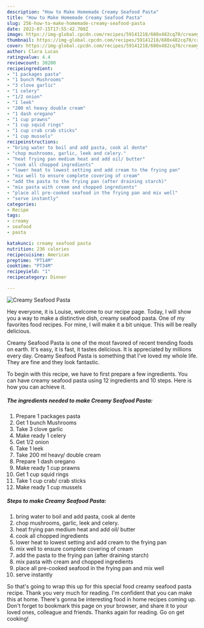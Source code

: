 ```yaml
---
description: "How to Make Homemade Creamy Seafood Pasta"
title: "How to Make Homemade Creamy Seafood Pasta"
slug: 256-how-to-make-homemade-creamy-seafood-pasta
date: 2022-07-15T17:55:42.708Z
image: https://img-global.cpcdn.com/recipes/59141218/680x482cq70/creamy-seafood-pasta-recipe-main-photo.jpg
thumbnail: https://img-global.cpcdn.com/recipes/59141218/680x482cq70/creamy-seafood-pasta-recipe-main-photo.jpg
cover: https://img-global.cpcdn.com/recipes/59141218/680x482cq70/creamy-seafood-pasta-recipe-main-photo.jpg
author: Clara Lucas
ratingvalue: 4.4
reviewcount: 30200
recipeingredient:
- "1 packages pasta"
- "1 bunch Mushrooms"
- "3 clove garlic"
- "1 celery"
- "1/2 onion"
- "1 leek"
- "200 ml heavy double cream"
- "1 dash oregano"
- "1 cup prawns"
- "1 cup squid rings"
- "1 cup crab crab sticks"
- "1 cup mussels"
recipeinstructions:
- "bring water to boil and add pasta, cook al dente"
- "chop mushrooms, garlic, leek and celery."
- "heat frying pan medium heat and add oil/ butter"
- "cook all chopped ingredients"
- "lower heat to lowest setting and add cream to the frying pan"
- "mix well to ensure complete covering of cream"
- "add the pasta to the frying pan (after draining starch)"
- "mix pasta with cream and chopped ingredients"
- "place all pre-cooked seafood in the frying pan and mix well"
- "serve instantly"
categories:
- Recipe
tags:
- creamy
- seafood
- pasta

katakunci: creamy seafood pasta 
nutrition: 236 calories
recipecuisine: American
preptime: "PT14M"
cooktime: "PT34M"
recipeyield: "1"
recipecategory: Dinner

---
```



![Creamy Seafood Pasta](https://img-global.cpcdn.com/recipes/59141218/680x482cq70/creamy-seafood-pasta-recipe-main-photo.jpg)

Hey everyone, it is Louise, welcome to our recipe page. Today, I will show you a way to make a distinctive dish, creamy seafood pasta. One of my favorites food recipes. For mine, I will make it a bit unique. This will be really delicious.

Creamy Seafood Pasta is one of the most favored of recent trending foods on earth. It's easy, it is fast, it tastes delicious. It is appreciated by millions every day. Creamy Seafood Pasta is something that I've loved my whole life. They are fine and they look fantastic.




To begin with this recipe, we have to first prepare a few ingredients. You can have creamy seafood pasta using 12 ingredients and 10 steps. Here is how you can achieve it.

<!--inarticleads1-->

##### The ingredients needed to make Creamy Seafood Pasta:

1. Prepare 1 packages pasta
1. Get 1 bunch Mushrooms
1. Take 3 clove garlic
1. Make ready 1 celery
1. Get 1/2 onion
1. Take 1 leek
1. Take 200 ml heavy/ double cream
1. Prepare 1 dash oregano
1. Make ready 1 cup prawns
1. Get 1 cup squid rings
1. Take 1 cup crab/ crab sticks
1. Make ready 1 cup mussels




<!--inarticleads2-->

##### Steps to make Creamy Seafood Pasta:

1. bring water to boil and add pasta, cook al dente
1. chop mushrooms, garlic, leek and celery.
1. heat frying pan medium heat and add oil/ butter
1. cook all chopped ingredients
1. lower heat to lowest setting and add cream to the frying pan
1. mix well to ensure complete covering of cream
1. add the pasta to the frying pan (after draining starch)
1. mix pasta with cream and chopped ingredients
1. place all pre-cooked seafood in the frying pan and mix well
1. serve instantly




So that's going to wrap this up for this special food creamy seafood pasta recipe. Thank you very much for reading. I'm confident that you can make this at home. There's gonna be interesting food in home recipes coming up. Don't forget to bookmark this page on your browser, and share it to your loved ones, colleague and friends. Thanks again for reading. Go on get cooking!
